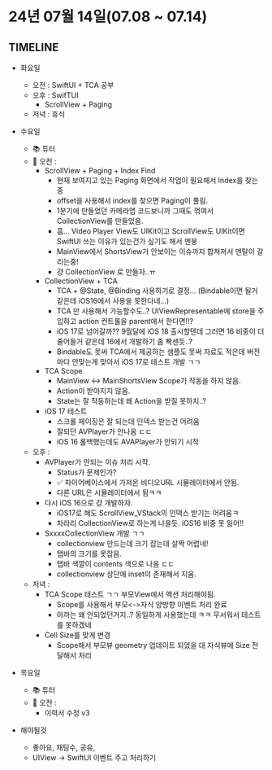 # 24년 07월 14일(07.08 ~ 07.14)

## TIMELINE
- 화요일
    - 오전 : SwiftUI + TCA 공부
    - 오후 : SwifTUI
        - ScrollView + Paging 
    - 저녁 : 휴식

- 수요일 
    - 📚 튜터
    - 🌅 오전 : 
        - ScrollView + Paging + Index Find
            - 현재 보여지고 있는 Paging 화면에서 작업이 필요해서 Index를 찾는중
            - offset을 사용해서 index를 찾으면 Paging이 풀림.
            - 1분기에 만들었던 카메라앱 코드보니까 그때도 꺾여서 CollectionView를 만들었음.
            - 흠... Video Player View도 UIKit이고 ScrollView도 UIKit이면 SwiftUI 쓰는 이유가 있는건가 싶기도 해서 멘붕
            - MainView에서 ShortsView가 안보이는 이슈까지 합쳐져서 멘탈이 갈리는중!
            - 걍 CollectionView 로 만들자..ㅠ
        - CollectionView + TCA
            - TCA + @State, @Binding 사용하기로 결정... (Bindable이면 될거 같은데 iOS16에서 사용을 못한다네...)
            - TCA 만 사용해서 가능할수도..? UIViewRepresentable에 store을 주입하고 action 컨트롤을 parent에서 한다면!!?
            - iOS 17로 넘어갈까?? 9월달에 iOS 18 출시할텐데 그러면 16 비중이 더 줄어들거 같은데 16에서 개발하기 좀 빡센듯..?
            - Bindable도 못써 TCA에서 제공하는 샘플도 못써 자료도 적은데 버전마다 안맞는게 맞아서 iOS 17로 테스트 개발 ㄱㄱ
        - TCA Scope
            - MainView <-> MainShortsView Scope가 작동을 하지 않음.
            - Action이 받아지지 않음.
            - State는 잘 작동하는데 왜 Action을 받질 못하지..?
        - iOS 17 테스트
            - 스크롤 페이징은 잘 되는데 인덱스 받는건 어려움
            - 잘되던 AVPlayer가 안나옴 ㄷㄷ 
            - iOS 16 롤백했는데도 AVAPlayer가 안되기 시작 
   - 오후 : 
        - AVPlayer가 안되는 이슈 처리 시작.
            - Status가 문제인가?
            - ✅ 파이어베이스에서 가져온 비디오URL 시뮬레이터에서 안됨.
            - 다른 URL은 시뮬레이터에서 됨ㅋㅋ
        - 다시 iOS 16으로 걍 개발하자.
            - iOS17로 해도 ScrollView_VStack의 인덱스 받기는 어려움ㅋ
            - 차라리 CollectionView로 하는게 나을듯. iOS16 비중 못 잃어!!
        - SxxxxCollectionView 개발 ㄱㄱ
            - collectionview 만드는데 크기 잡는데 살짝 어렵네!
            - 탭바의 크기를 못잡음.
            - 탭바 색깔이 contents 색으로 나옴 ㄷㄷ
            - collectionview 상단에 inset이 존재해서 지움.
    - 저녁 : 
        - TCA Scope 테스트 ㄱㄱ 부모View에서 액션 처리해야됨.
            - Scope를 사용해서 부모<->자식 양방향 이벤트 처리 완료
            - 아까는 왜 안되었던거지..? 동일하게 사용했는데 ㅋㅋ 무서워서 테스트를 못하겠네
        - Cell Size를 맞게 변경
            - Scope해서 부모뷰 geometry 업데이트 되었을 대 자식뷰에 Size 전달해서 처리
- 목요일
    - 📚 튜터
    - 🌅 오전 : 
        - 이력서 수정 v3
            

- 해야될것
    - 좋아요, 채팅수, 공유, 
    - UIView -> SwiftUI 이벤트 주고 처리하기